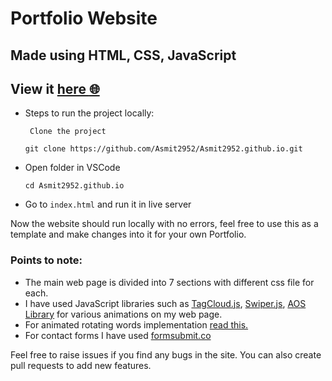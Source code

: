 # Portfolio Website

## Made using HTML, CSS, JavaScript

## View it [here :globe_with_meridians:](https://asmit2952.github.io/)

* Steps to run the project locally:

   ` Clone the project`

     `git clone https://github.com/Asmit2952/Asmit2952.github.io.git`

 * Open folder in VSCode

   `cd Asmit2952.github.io`

* Go to `index.html` and run it in live server

Now the website should run locally with no errors, feel free to use this as a template and make changes into it for your own Portfolio.

### Points to note:

* The main web page is divided into 7 sections with different css file for each.
* I have used JavaScript libraries such as [TagCloud.js](https://github.com/mcc108/TagCloud), [Swiper.js](https://swiperjs.com/), [AOS Library](https://github.com/michalsnik/aos) for various animations on my web page.
* For animated rotating words implementation [read this.](https://dev.to/asmit2952/animated-text-sphere-in-javascript-using-tagcloud-js-1p72)
* For contact forms I have used [formsubmit.co](https://formsubmit.co/) 

Feel free to raise issues if you find any bugs in the site. You can also create pull requests to add new features.
